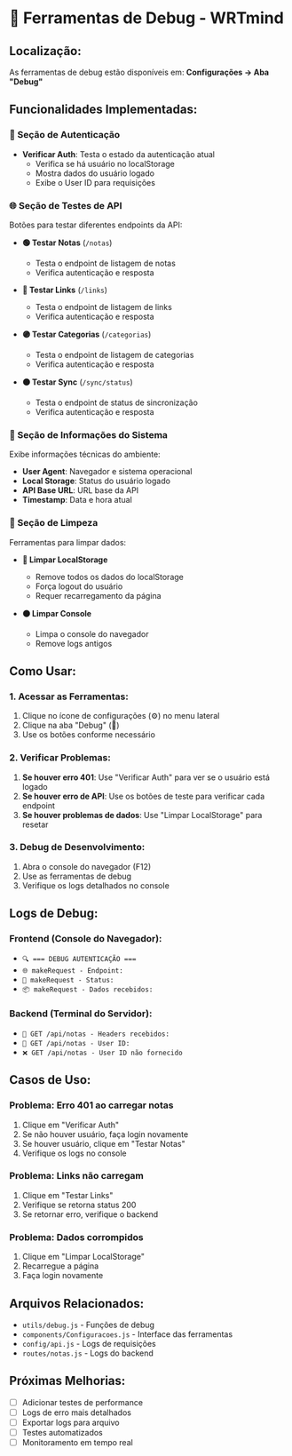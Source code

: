# 🐛 Ferramentas de Debug - WRTmind

## **Localização:**
As ferramentas de debug estão disponíveis em: **Configurações → Aba "Debug"**

## **Funcionalidades Implementadas:**

### **🔐 Seção de Autenticação**
- **Verificar Auth**: Testa o estado da autenticação atual
  - Verifica se há usuário no localStorage
  - Mostra dados do usuário logado
  - Exibe o User ID para requisições

### **🌐 Seção de Testes de API**
Botões para testar diferentes endpoints da API:

- **🟢 Testar Notas** (`/notas`)
  - Testa o endpoint de listagem de notas
  - Verifica autenticação e resposta

- **🔵 Testar Links** (`/links`)
  - Testa o endpoint de listagem de links
  - Verifica autenticação e resposta

- **🟣 Testar Categorias** (`/categorias`)
  - Testa o endpoint de listagem de categorias
  - Verifica autenticação e resposta

- **🟠 Testar Sync** (`/sync/status`)
  - Testa o endpoint de status de sincronização
  - Verifica autenticação e resposta

### **💾 Seção de Informações do Sistema**
Exibe informações técnicas do ambiente:

- **User Agent**: Navegador e sistema operacional
- **Local Storage**: Status do usuário logado
- **API Base URL**: URL base da API
- **Timestamp**: Data e hora atual

### **🧹 Seção de Limpeza**
Ferramentas para limpar dados:

- **🔴 Limpar LocalStorage**
  - Remove todos os dados do localStorage
  - Força logout do usuário
  - Requer recarregamento da página

- **⚫ Limpar Console**
  - Limpa o console do navegador
  - Remove logs antigos

## **Como Usar:**

### **1. Acessar as Ferramentas:**
1. Clique no ícone de configurações (⚙️) no menu lateral
2. Clique na aba "Debug" (🐛)
3. Use os botões conforme necessário

### **2. Verificar Problemas:**
1. **Se houver erro 401**: Use "Verificar Auth" para ver se o usuário está logado
2. **Se houver erro de API**: Use os botões de teste para verificar cada endpoint
3. **Se houver problemas de dados**: Use "Limpar LocalStorage" para resetar

### **3. Debug de Desenvolvimento:**
1. Abra o console do navegador (F12)
2. Use as ferramentas de debug
3. Verifique os logs detalhados no console

## **Logs de Debug:**

### **Frontend (Console do Navegador):**
- `🔍 === DEBUG AUTENTICAÇÃO ===`
- `🌐 makeRequest - Endpoint:`
- `📡 makeRequest - Status:`
- `📦 makeRequest - Dados recebidos:`

### **Backend (Terminal do Servidor):**
- `📝 GET /api/notas - Headers recebidos:`
- `📝 GET /api/notas - User ID:`
- `❌ GET /api/notas - User ID não fornecido`

## **Casos de Uso:**

### **Problema: Erro 401 ao carregar notas**
1. Clique em "Verificar Auth"
2. Se não houver usuário, faça login novamente
3. Se houver usuário, clique em "Testar Notas"
4. Verifique os logs no console

### **Problema: Links não carregam**
1. Clique em "Testar Links"
2. Verifique se retorna status 200
3. Se retornar erro, verifique o backend

### **Problema: Dados corrompidos**
1. Clique em "Limpar LocalStorage"
2. Recarregue a página
3. Faça login novamente

## **Arquivos Relacionados:**

- `utils/debug.js` - Funções de debug
- `components/Configuracoes.js` - Interface das ferramentas
- `config/api.js` - Logs de requisições
- `routes/notas.js` - Logs do backend

## **Próximas Melhorias:**

- [ ] Adicionar testes de performance
- [ ] Logs de erro mais detalhados
- [ ] Exportar logs para arquivo
- [ ] Testes automatizados
- [ ] Monitoramento em tempo real 